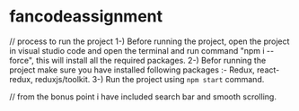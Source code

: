 # fancodeassignment
// process to run the project
1-) Before running the project, open the project in visual studio code and open the terminal and run command "npm i --force", this will install all the required packages.
2-) Befor running the project make sure you have installed following packages :- Redux, react-redux, reduxjs/toolkit.
3-) Run the project using `npm start` command.

// from the bonus point i have included search bar and smooth scrolling.
